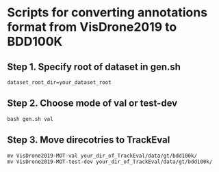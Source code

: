 # Scripts for converting annotations format from VisDrone2019 to BDD100K
## Step 1. Specify root of dataset in gen.sh
```
dataset_root_dir=your_dataset_root
```

## Step 2. Choose mode of val or test-dev
```
bash gen.sh val
```

## Step 3. Move direcotries to TrackEval
```
mv VisDrone2019-MOT-val your_dir_of_TrackEval/data/gt/bdd100k/
mv VisDrone2019-MOT-test-dev your_dir_of_TrackEval/data/gt/bdd100k/
```